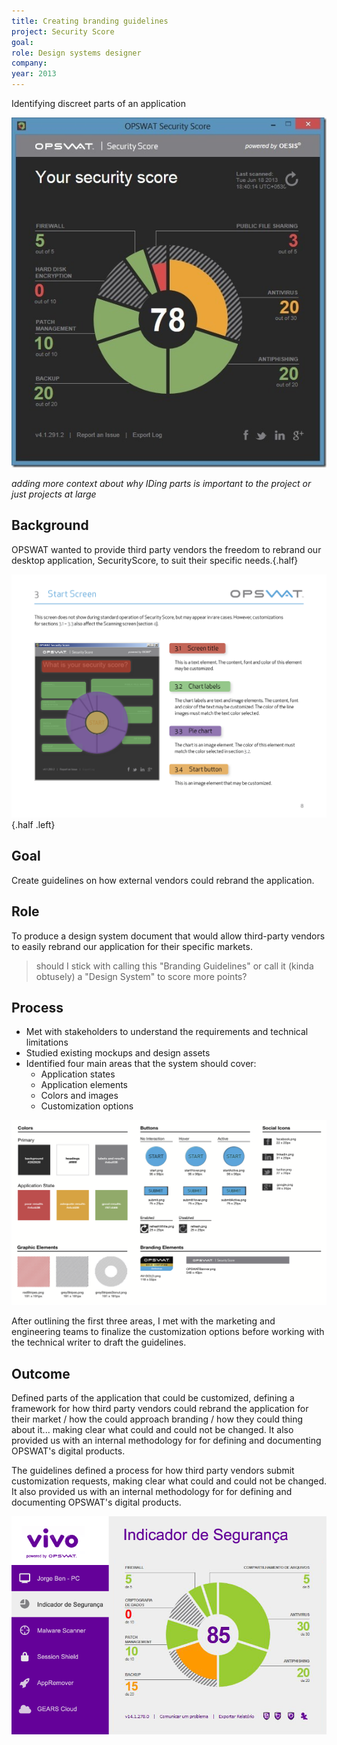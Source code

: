 ```yaml
---
title: Creating branding guidelines
project: Security Score
goal: 
role: Design systems designer
company: 
year: 2013
---
```

Identifying discreet parts of an application

![Security Score Application](../img/security-score-security-check.jpg)

*adding more context about why IDing parts is important to the project or just projects at large*


<section>

## Background
OPSWAT wanted to provide third party vendors the freedom to rebrand our desktop application, SecurityScore, to suit their specific needs.{.half}

![Outlining the user interface elements in the branding document](../img/security-score-start-screen-components.png){.half .left}

</section>

## Goal
Create guidelines on how external vendors could rebrand the application.

## Role
To produce a design system document that would allow third-party vendors to easily rebrand our application for their specific markets.

> should I stick with calling this "Branding Guidelines" or call it (kinda obtusely) a "Design System" to score more points?

## Process
- Met with stakeholders to understand the requirements and technical limitations
- Studied existing mockups and design assets
- Identified four main areas that the system should cover:
	- Application states
	- Application elements
	- Colors and images
	- Customization options

![Documenting colors and assets used in the application](../img/security-score-UI-elements.png)

After outlining the first three areas, I met with the marketing and engineering teams to finalize the customization options before working with the  technical writer to draft the guidelines.

## Outcome
Defined parts of the application that could be customized, defining a framework for how third party vendors could rebrand the application for their market / how the could approach branding / how they could thing about it... making clear what could and could not be changed.  It also provided us with an internal methodology for for defining and documenting OPSWAT's digital products.

The guidelines defined a process for how third party vendors submit customization requests, making clear what could and could not be changed.  It also provided us with an internal methodology for for defining and documenting OPSWAT's digital products.

![A later version of the application, rebranded for Vivo Telefonica in Brazil.](../img/security-score-rebranded-telefonica.png)